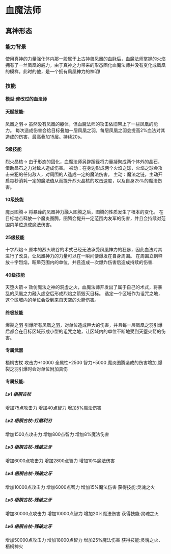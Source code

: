 # 血魔法师
## 真神形态
### 能力背景
使用真神的力量强化体内那一股属于上古神兽凤凰的血脉后，血魔法师掌握的火焰拥有了一丝凤凰的威力，由于真神之力带来的形态固化血魔法师并没有变化成凤凰的模样。此时的他，是一个拥有凤凰神力的神明!
### 技能

#### 模型:修改过的血法师

#### 天赋技能:
凤凰之羽->
虽然没有凤凰的躯体，但血魔法师的攻击依旧带上了一些凤凰的能力。
每次造成伤害会给目标叠加一层凤凰之羽，每层凤凰之羽会提高2%血法对其造成的伤害，最高叠加15层。持续20s。

#### 5级技能
烈火晶核->
由于形态的固化，血魔法师另辟蹊径将力量凝聚成两个体外的晶石，借助晶石之力对敌人造成伤害。
被动：在身边形成两个火焰之球，火焰之球会攻击来犯的任何敌人，对周围的人造成一定的魔法伤害。
主动：魔法之链，主动开启每秒消耗一定的魔法值从而提升烈火晶核的攻击速度，以及自身25%的魔法伤害。

#### 10级技能
魔炎图腾->
将暴躁的凤凰神力融入图腾之后，图腾的性质发生了根本的变化。
在目标地点释放一个魔炎图腾，图腾会提升一定范围内友军的伤害，并且会持续对范围内单位造成魔法伤害。

#### 25级技能
十字烈焰->
原本的烈火峡谷的术式已经无法承受凤凰神力的狂暴，因此血法对其进行了改良，让凤凰神力的力量可以在一瞬间便爆发在自身周围。
在周围立刻释放十字烈焰，眩晕范围内的单位，并且造成一次爆炸伤害后造成持续的伤害.

#### 40级技能
天堕火箭->
效仿魔法之神的洞虚之火，血魔法师开发出了属于自己的术式，将暴乱的凤凰之力融入虚空后形成烈焰之箭毁灭目标。
选定一个区域作为诅咒之地，这个区域内的单位会受到来自天空的火箭伤害。

#### 终极技能
爆裂之羽
引爆所有凤凰之羽，对单位造成巨大的伤害，并且每一层凤凰之羽引爆后都会在目标区域形成小型的诅咒之地，让区域内的单位不断地受到天堕火箭的伤害。


#### 专属武器
梧桐古杖
攻击力+10000
全属性+2500
智力+5000
魔炎图腾造成的伤害增加,爆裂之羽引爆时会对单位附加真伤


#### 专属技能:
##### Lv1 梧桐古杖
增加75点攻击力
增加40点智力
增加5%魔法伤害

##### Lv2 梧桐古杖-打磨利刃
增加1500点攻击力
增加800点智力
增加8%魔法伤害

##### Lv3 梧桐古杖-残破之牙
增加6000点攻击力
增加2800点智力
增加10%魔法伤害

##### Lv4 梧桐古杖-残破之牙
增加10000点攻击力
增加6000点智力
增加15%魔法伤害
获得技能:灵魂之火

##### Lv5 梧桐古杖-残破之牙
增加30000点攻击力
增加10000点智力
增加20%魔法伤害
获得技能:灵魂之火

##### Lv6 梧桐古杖-残破之牙
增加50000点攻击力
增加18000点智力
增加25%魔法伤害
获得技能:灵魂之火、梧桐神火
